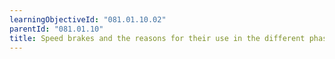 ```yaml
---
learningObjectiveId: "081.01.10.02"
parentId: "081.01.10"
title: Speed brakes and the reasons for their use in the different phases of flight
---
```

